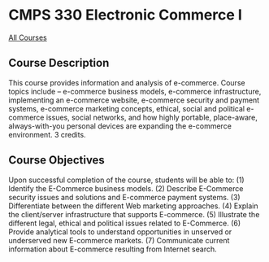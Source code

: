 # CMPS 330 Electronic Commerce I

[All Courses](courses)

## Course Description

This course provides information and analysis of e-commerce. Course topics include – e-commerce business models, e-commerce infrastructure, implementing an e-commerce website, e-commerce security and payment systems, e-commerce marketing concepts, ethical, social and political e-commerce issues, social networks, and how highly portable, place-aware, always-with-you personal devices are expanding the e-commerce environment. 3 credits.

## Course Objectives

Upon successful completion of the course, students will be able to:
(1) Identify the E-Commerce business models.
(2) Describe E-Commerce security issues and solutions and E-commerce payment systems.
(3) Differentiate between the different Web marketing approaches.
(4) Explain the client/server infrastructure that supports E-commerce.
(5) Illustrate the different legal, ethical and political issues related to E-Commerce.
(6) Provide analytical tools to understand opportunities in unserved or underserved new E-commerce markets.
(7) Communicate current information about E-commerce resulting from Internet search.


